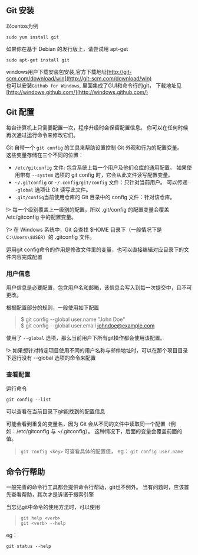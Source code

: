 ## Git 安装
以centos为例

    sudo yum install git
如果你在基于 Debian 的发行版上，请尝试用 apt-get

    sudo apt-get install git

windows用户下载安装包安装,官方下载地址[http://git-scm.com/download/win](http://git-scm.com/download/win)  
也可以安装`Github for Windows`, 里面集成了GUI和命令行的git， 下载地址见[http://windows.github.com/](http://windows.github.com/)

## Git 配置
每台计算机上只需要配置一次，程序升级时会保留配置信息。 你可以在任何时候再次通过运行命令来修改它们。

Git 自带一个 `git config` 的工具来帮助设置控制 Git 外观和行为的配置变量。   
这些变量存储在三个不同的位置：
- `/etc/gitconfig` 文件: 包含系统上每一个用户及他们仓库的通用配置。 如果使用带有 `--system` 选项的 git config 时，它会从此文件读写配置变量。
- `~/.gitconfig` or  `~/.config/git/config` 文件：只针对当前用户。 
    可以传递`--global` 选项让 Git 读写此文件。
- `.git/config`当前使用仓库的 Git 目录中的 config 文件：针对该仓库。

!> 每一个级别覆盖上一级别的配置，所以 .git/config 的配置变量会覆盖 /etc/gitconfig 中的配置变量。

?> 在 Windows 系统中，Git 会查找 $HOME 目录下（一般情况下是 `C:\Users\$USER`）的 .gitconfig 文件。   

运用git config命令的作用是修改文件里的变量，也可以直接编辑对应目录下的文件内容完成配置

### 用户信息
用户信息是必要配置，包含用户名和邮箱，该信息会写入到每一次提交中，且不可更改。

根据配置部分的规则，一般使用如下配置
>$ git config --global user.name "John Doe"  
>$ git config --global user.email johndoe@example.com

使用了 `--global` 选项，那么当前用户下所有git操作都会使用该配置。  

!> 如果想针对特定项目使用不同的用户名称与邮件地址时，可以在那个项目目录下运行没有 --global 选项的命令来配置

### 查看配置
运行命令

    git config --list
可以查看在当前目录下git能找到的配置信息  

可能会看到重复的变量名，因为 Git 会从不同的文件中读取同一个配置（例如：/etc/gitconfig 与 ~/.gitconfig）。 这种情况下，后面的变量会覆盖前面的值。

> `git config <key>` 可查看具体的配置值， eg： `git config user.name`



## 命令行帮助
一般完善的命令行工具都会提供命令行帮助，git也不例外。
当有问题时，应该首先查看帮助，其次才是诉诸于搜索引擎  

当忘记git中命令的使用方法时，可以使用
> `git help <verb> `  
> `git <verb> --help`

eg：

    git status --help